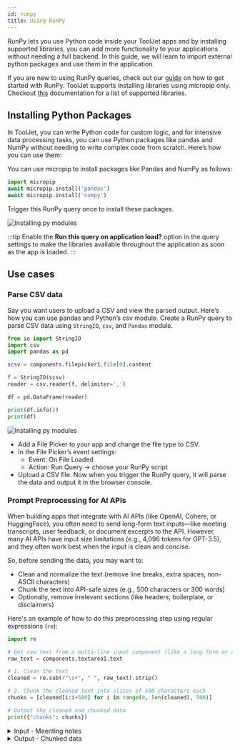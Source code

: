```yaml
---
id: runpy
title: Using RunPy
---
```


RunPy lets you use Python code inside your ToolJet apps and by installing supported libraries, you can add more functionality to your applications without needing a full backend. In this guide, we will learn to import external python packages and use them in the application.

If you are new to using RunPy queries, check out our [guide](/docs/data-sources/run-py/) on how to get started with RunPy. ToolJet supports installing libraries using micropip only. Checkout [this](https://pyodide.org/en/stable/usage/packages-in-pyodide.html) documentation for a list of supported libraries.


## Installing Python Packages

In ToolJet, you can write Python code for custom logic, and for intensive data processing tasks, you can use Python packages like pandas and NumPy without needing to write complex code from scratch. Here’s how you can use them:


You can use micropip to install packages like Pandas and NumPy as follows:

```python
import micropip
await micropip.install('pandas')
await micropip.install('numpy')
```

Trigger this RunPy query once to install these packages.

 <img className="screenshot-full img-full" src="/img/app-builder/custom-code/install_py.png" alt="Installing py modules" />

:::tip
Enable the **Run this query on application load?** option in the query settings to make the libraries available throughout the application as soon as the app is loaded.
:::

## Use cases

### Parse CSV data

Say you want users to upload a CSV and view the parsed output. Here’s how you can use pandas and Python’s csv module. Create a RunPy query to parse CSV data using `StringIO`, `csv`, and `Pandas` module.

```python
from io import StringIO
import csv
import pandas as pd

scsv = components.filepicker1.file[0].content

f = StringIO(scsv)
reader = csv.reader(f, delimiter=',')

df = pd.DataFrame(reader)

print(df.info())
print(df)
```

 <img className="screenshot-full img-full" src="/img/app-builder/custom-code/parseCSV.png" alt="Installing py modules" />

- Add a File Picker to your app and change the file type to CSV.
- In the File Picker’s event settings:
    - Event: On File Loaded
    - Action: Run Query → choose your RunPy script
- Upload a CSV file. Now when you trigger the RunPy query, it will parse the data and output it in the browser console.


### Prompt Preprocessing for AI APIs

When building apps that integrate with AI APIs (like OpenAI, Cohere, or HuggingFace), you often need to send long-form text inputs—like meeting transcripts, user feedback, or document excerpts to the API. However, many AI APIs have input size limitations (e.g., 4,096 tokens for GPT-3.5), and they often work best when the input is clean and concise.

So, before sending the data, you may want to:
- Clean and normalize the text (remove line breaks, extra spaces, non-ASCII characters)
- Chunk the text into API-safe sizes (e.g., 500 characters or 300 words)
- Optionally, remove irrelevant sections (like headers, boilerplate, or disclaimers)

Here's an example of how to do this preprocessing step using regular expressions (`re`):

```python
import re

# Get raw text from a multi-line input component (like a long form or a textarea)
raw_text = components.textarea1.text

# 1. Clean the text
cleaned = re.sub(r"\s+", " ", raw_text).strip()

# 2. Chunk the cleaned text into slices of 500 characters each
chunks = [cleaned[i:i+500] for i in range(0, len(cleaned), 500)]

# Output the cleaned and chunked data
print({"chunks": chunks})
```

<details id="tj-dropdown">

<summary>Input - Meenting notes</summary>

We discussed the Q3 roadmap and agreed to prioritize performance improvements. There were also suggestions to improve the onboarding experience.

Action items:
 - Alice will investigate caching issues and report back by next Monday.
 - Bob will look into UI responsiveness across different screen sizes.
 - Carol will start planning for the user feedback survey in Q4.

Additional Discussion:
- A proposal was made to reduce build times by moving to a newer CI/CD system.
- Concerns were raised about backend API reliability and latency issues.
- Data team mentioned they are behind on setting up the new dashboard pipeline.

Next Steps:
- Weekly check-ins will resume starting next Tuesday.
- Each team will submit a biweekly progress report.
- Planning for the product demo scheduled for November 15th will start next week.

</details>


<details id="tj-dropdown">

<summary>Output - Chunked data</summary>

```json
{
  "chunks": [
    "We discussed the Q3 roadmap and agreed to prioritize performance improvements. There were also suggestions to improve the onboarding experience. Action items: - Alice will investigate caching issues and report back by next Monday. - Bob will look into UI responsiveness across different screen sizes. - Carol will start planning for the user feedback survey in Q4.",
    
    "Additional Discussion: - A proposal was made to reduce build times by moving to a newer CI/CD system. - Concerns were raised about backend API reliability and latency issues. - Data team mentioned they are behind on setting up the new dashboard pipeline. Next Steps: - Weekly check-ins will resume starting next Tuesday. - Each team will submit a biweekly progress report. - Planning for the product demo scheduled for November 15th will start next week."
  ]
}
```

</details>

